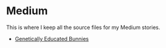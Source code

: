 
# Medium

This is where I keep all the source files for my Medium stories.

- [Genetically Educated Bunnies](https://medium.com/swlh/genetically-educated-bunnies-369f991f9f24)
